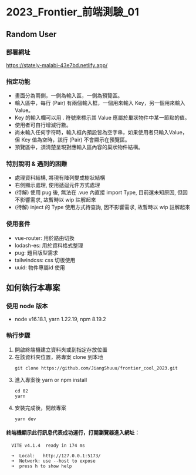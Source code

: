 # 2023_Frontier_前端測驗_01

## Random User
### 部署網址
https://stately-malabi-43e7bd.netlify.app/
### 指定功能
   - 畫面分為兩側，一側為輸入區，一側為預覽區。
   - 輸入區中，每行 (Pair) 有兩個輸入框，一個用來輸入 Key，另一個用來輸入 Value。
   - Key 的輸入欄可以用 . 符號來標示其 Value 應屬於巢狀物件中某一節點的值。
   - 使用者可自行增減行數。
   - 尚未輸入任何字符時，輸入框內預設皆為空字串，如果使用者只輸入Value，但 Key 值為空時，該行 (Pair) 不會顯示在預覽區。
   - 預覽區中，須清楚呈現對應輸入區內容的巢狀物件結構。

### 特別說明 & 遇到的困難
   - 處理資料結構, 將現有陣列變成樹狀結構
   - 右側顯示處理, 使用遞迴元件方式處理
   - (待解) 使用 pug 後, 無法在 .vue 內直接 import Type, 目前還未知原因, 但因不影響需求, 故暫時以 wip 註解起來
   - (待解) inject 的 Type 使用方式待查詢, 因不影響需求, 故暫時以 wip 註解起來
### 使用套件
   - vue-router: 用於路由切換
   - lodash-es: 用於資料格式整理
   - pug: 題目版型需求
   - tailwindcss: css 切版使用
   - uuid: 物件專屬id 使用

## 如何執行本專案
### 使用 node 版本 
   - node v16.18.1, yarn 1.22.19, npm 8.19.2
### 執行步驟
1. 開啟終端機建立資料夾或到指定存放位置
2. 在該資料夾位置，將專案 clone 到本地
   ```
   git clone https://github.com/JiangShuuu/frontier_cool_2023.git
   ```
3. 進入專案後 yarn or npm install
   ```
   cd 02
   yarn 
   ```
4. 安裝完成後，開啟專案
   ```
   yarn dev
   ```
#### 終端機顯示此行訊息代表成功運行，打開瀏覽器進入網址：
```
  VITE v4.1.4  ready in 174 ms

  ➜  Local:   http://127.0.0.1:5173/
  ➜  Network: use --host to expose
  ➜  press h to show help
```